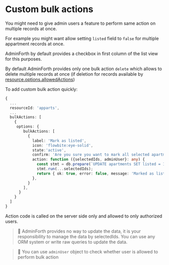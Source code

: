 # Custom bulk actions

You might need to give admin users a feature to perform same action on multiple records at once. 

For example you might want allow setting `listed` field to `false` for multiple appartment records at once. 

AdminForth by default provides a checkbox in first column of the list view for this purposes.
 
By default AdminForth provides only one bulk action `delete` which allows to delete multiple records at once 
(if deletion for records available by [resource.options.allowedActions](/docs/api/types/AdminForthConfig/type-aliases/AdminForthResource#optionsallowedactions))

To add custom bulk action quickly:

```ts
{
  ...
  resourceId: 'apparts',
  ...
  bulkActions: [
    {
     options: {
        bulkActions: [
          {
            label: 'Mark as listed',
            icon: 'flowbite:eye-solid',
            state:'active',
            confirm: 'Are you sure you want to mark all selected apartments as listed?',
            action: function ({selectedIds, adminUser}: any) {
              const stmt = db.prepare(`UPDATE apartments SET listed = 1 WHERE id IN (${selectedIds.map(() => '?').join(',')})`);
              stmt.run(...selectedIds);
              return { ok: true, error: false, message: 'Marked as listed' }
            },
          }
        ],
      }
    }
  ]
}
```

Action code is called on the server side only and allowed to only authorized users. 

> 🫨 AdminForth provides no way to update the data, it is your responsibility to manage the data by selectedIds. You can use any ORM system
> or write raw queries to update the data.

> 🫨 You can use `adminUser` object to check whether user is allowed to perform bulk action

<screenshot here>